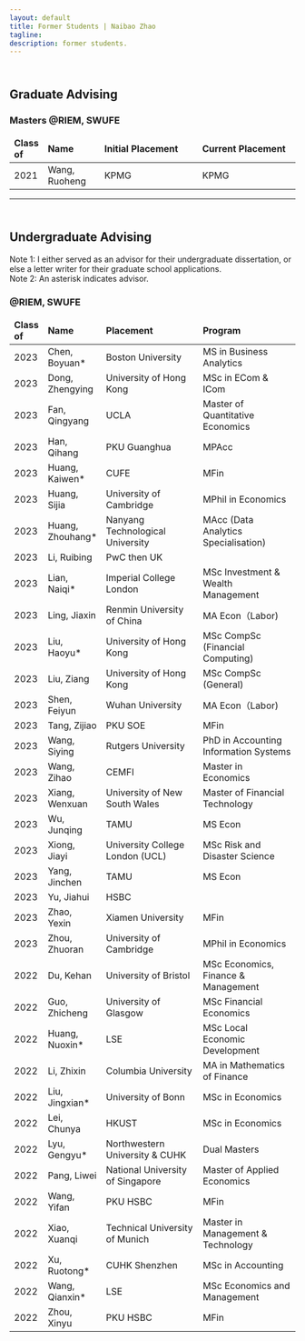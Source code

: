 ```yaml
---
layout: default
title: Former Students | Naibao Zhao
tagline: 
description: former students.
---
```

<!--
<div class="navbar">
    <div class="navbar-inner">
        <ul class="nav">
            <li><a href="#current">current courses</a></li>
            <li><a href="#shortcourses">short courses</a></li>
            <li><a href="#misc">misc lectures</a></li>
            <li><a href="#old">former courses</a></li>
        </ul>
    </div>
</div> -->
## <br/>Graduate Advising

### Masters @RIEM, SWUFE

<style>
td, th {
   border: none!important;
}
</style>

<style>
table th:first-of-type {
    width: 10%;
}
table th:nth-of-type(2) {
    width: 20%;
}
table th:nth-of-type(3) {
    width: 35%;
}
table th:nth-of-type(4) {
    width: 35%;
}
</style>

| Class of | Name           | Initial Placement                           | Current Placement        |
| :-------- | :--------------- | :-------------------------------------------| :------------------------ |
| 2021     | Wang, Ruoheng  | KPMG                                        | KPMG                     |

---
## <br/>Undergraduate Advising

Note 1: I either served as an advisor for their undergraduate dissertation, or else a letter writer for their graduate school applications.<br/>
Note 2: An asterisk indicates advisor.

### @RIEM, SWUFE

| Class of | Name           | Placement                           | Program                  |
| :-------- | :-------------- | :------------------------------------| :------------------------ |
| 2023     | Chen, Boyuan*  | Boston University                   | MS in Business Analytics  |
| 2023     | Dong, Zhengying| University of Hong Kong             |  MSc in ECom & ICom |
| 2023     | Fan, Qingyang  | UCLA                                |  Master of Quantitative Economics |
| 2023     | Han, Qihang    | PKU Guanghua                        | MPAcc |
| 2023     | Huang, Kaiwen* | CUFE | MFin                         |
| 2023     | Huang, Sijia   | University of Cambridge             | MPhil in Economics |
| 2023     | Huang, Zhouhang* | Nanyang Technological University  | MAcc (Data Analytics Specialisation) |
| 2023     | Li, Ruibing    | PwC then UK |  |
| 2023     | Lian, Naiqi*   | Imperial College London | MSc Investment & Wealth Management |
| 2023     | Ling, Jiaxin   | Renmin University of China   |  MA Econ（Labor) |
| 2023     | Liu, Haoyu*    | University of Hong Kong | MSc CompSc (Financial Computing)  |
| 2023     | Liu, Ziang     | University of Hong Kong  | MSc CompSc (General) |
| 2023     | Shen, Feiyun   | Wuhan University                          |   MA Econ（Labor)    |
| 2023     | Tang, Zijiao   | PKU SOE  | MFin |
| 2023     | Wang, Siying   | Rutgers University  |  PhD in Accounting Information Systems |
| 2023     | Wang, Zihao    | CEMFI | Master in Economics |
| 2023     | Xiang, Wenxuan | University of New South Wales   | Master of Financial Technology|
| 2023     | Wu, Junqing    | TAMU   |  MS Econ |
| 2023     | Xiong, Jiayi   | University College London (UCL) | MSc Risk and Disaster Science |
| 2023     | Yang, Jinchen  | TAMU | MS Econ |
| 2023     | Yu, Jiahui     | HSBC    |
| 2023     | Zhao, Yexin    | Xiamen University | MFin |
| 2023     | Zhou, Zhuoran  | University of Cambridge        |  MPhil in Economics   |
| 2022     | Du, Kehan      | University of Bristol | MSc Economics, Finance & Management |
| 2022     | Guo, Zhicheng  | University of Glasgow | MSc Financial Economics|
| 2022     | Huang, Nuoxin* | LSE                       | MSc Local Economic Development |
| 2022     | Li, Zhixin     | Columbia University | MA in Mathematics of Finance|
| 2022     | Liu, Jingxian* | University of Bonn |  MSc in Economics |
| 2022     | Lei, Chunya    | HKUST| MSc in Economics |
| 2022     | Lyu, Gengyu*   | Northwestern University & CUHK  | Dual Masters |
| 2022     | Pang, Liwei    | National University of Singapore | Master of Applied Economics |
| 2022     | Wang, Yifan    | PKU HSBC | MFin |
| 2022     | Xiao, Xuanqi   | Technical University of Munich                | Master in Management & Technology  |
| 2022     | Xu, Ruotong*   | CUHK Shenzhen | MSc in Accounting|
| 2022     | Wang, Qianxin* | LSE  | MSc Economics and Management |
| 2022     | Zhou, Xinyu    | PKU HSBC | MFin |






